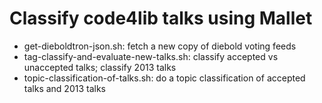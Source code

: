 # Classify code4lib talks using Mallet

- get-dieboldtron-json.sh: fetch a new copy of diebold voting feeds
- tag-classify-and-evaluate-new-talks.sh: classify accepted vs unaccepted talks; classify 2013 talks
- topic-classification-of-talks.sh: do a topic classification of accepted talks and 2013 talks